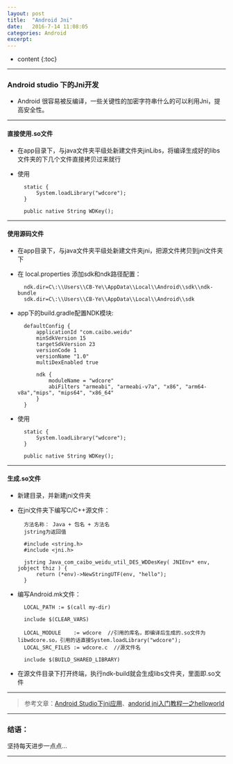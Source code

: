 ```yaml
---
layout: post
title:  "Android Jni"
date:   2016-7-14 11:08:05
categories: Android
excerpt: 
---
```


* content
{:toc}

---

### Android studio 下的Jni开发

* Android 很容易被反编译，一些关键性的加密字符串什么的可以利用Jni，提高安全性。

---

#### 直接使用.so文件

* 在app目录下，与java文件夹平级处新建文件夹jinLibs，将编译生成好的libs文件夹的下几个文件直接拷贝过来就行

* 使用

        static {
            System.loadLibrary("wdcore");
        }

        public native String WDKey();

---

#### 使用源码文件

* 在app目录下，与java文件夹平级处新建文件夹jni，把源文件拷贝到jni文件夹下

* 在 local.properties 添加sdk和ndk路径配置：

        ndk.dir=C\:\\Users\\CB-Ye\\AppData\\Local\\Android\\sdk\\ndk-bundle
        sdk.dir=C\:\\Users\\CB-Ye\\AppData\\Local\\Android\\sdk
        
* app下的build.gradle配置NDK模块:

        defaultConfig {
            applicationId "com.caibo.weidu"
            minSdkVersion 15
            targetSdkVersion 23
            versionCode 1
            versionName "1.0"
            multiDexEnabled true

            ndk {
                moduleName = "wdcore"
                abiFilters "armeabi", "armeabi-v7a", "x86", "arm64-v8a","mips", "mips64", "x86_64"
            }
        }

* 使用

        static {
            System.loadLibrary("wdcore");
        }

        public native String WDKey();

---

#### 生成.so文件

* 新建目录，并新建jni文件夹

* 在jni文件夹下编写C/C++源文件：
        
        方法名称： Java + 包名 + 方法名
        jstring为返回值

        #include <string.h>  
        #include <jni.h>  
        
        jstring Java_com_caibo_weidu_util_DES_WDDesKey( JNIEnv* env, jobject thiz ) {  
            return (*env)->NewStringUTF(env, "hello");  
        }  
        
* 编写Android.mk文件：

        LOCAL_PATH := $(call my-dir)  
  
        include $(CLEAR_VARS)  

        LOCAL_MODULE    := wdcore  //引用的库名，即编译后生成的.so文件为libwdcore.so，引用的话直接System.loadLibrary("wdcore");
        LOCAL_SRC_FILES := wdcore.c  //源文件名
          
        include $(BUILD_SHARED_LIBRARY)  

* 在源文件目录下打开终端，执行ndk-build就会生成libs文件夹，里面即.so文件

---

> 参考文章：[Android Studio下jni应用](http://www.cnblogs.com/flyme/p/4431762.html)、[andorid jni入门教程一之helloworld](http://www.cnblogs.com/gisdream/p/3522190.html)

---

### 结语：

坚持每天进步一点点...

---